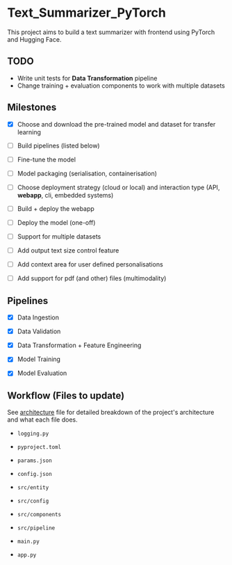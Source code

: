 # Text_Summarizer_PyTorch

This project aims to build a text summarizer with frontend using PyTorch and Hugging Face.



## TODO

- Write unit tests for **Data Transformation** pipeline
- Change training + evaluation components to work with multiple datasets



## Milestones

- [x] Choose and download the pre-trained model and dataset for transfer learning
- [ ] Build pipelines (listed below)
- [ ] Fine-tune the model
- [ ] Model packaging (serialisation, containerisation)
- [ ] Choose deployment strategy (cloud or local) and interaction type (API, **webapp**, cli, embedded systems)
- [ ] Build + deploy the webapp
- [ ] Deploy the model (one-off)
- [ ] Support for multiple datasets
- [ ] Add output text size control feature
- [ ] Add context area for user defined personalisations
- [ ] Add support for pdf (and other) files (multimodality)



## Pipelines

- [x] Data Ingestion
- [x] Data Validation
- [x] Data Transformation + Feature Engineering
- [x] Model Training
- [x] Model Evaluation



## Workflow (Files to update)

See [architecture](./architecture/architecture.excalidraw) file for detailed breakdown of the project's architecture and what each file does.

- `logging.py`
- `pyproject.toml`
- `params.json`

- `config.json`
- `src/entity`
- `src/config`
- `src/components`
- `src/pipeline`
- `main.py`
- `app.py`